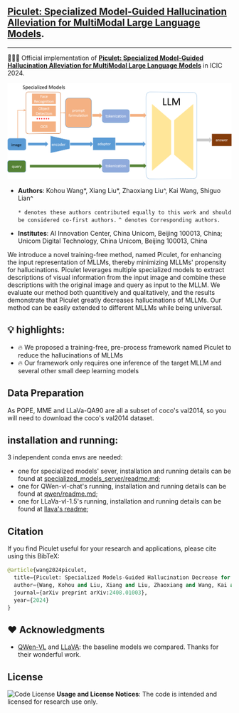 


## [Piculet: Specialized Model-Guided Hallucination Alleviation for MultiModal Large Language Models](https://arxiv.org/pdf/2408.01003).  
---
🚀🚀🚀 Official implementation of **[Piculet: Specialized Model-Guided Hallucination Alleviation for MultiModal Large Language Models](https://arxiv.org/pdf/2408.01003)** in ICIC 2024.

![flowchart-piculet.png](flowchart-piculet.png)

- **Authors**: Kohou Wang*, Xiang Liu*, Zhaoxiang Liu^, Kai Wang, Shiguo Lian\^


  `* denotes these authors contributed equally to this work and should be considered co-first authors.`
  `^ denotes Corresponding authors.`

- **Institutes**: AI Innovation Center, China Unicom, Beijing 100013, China; Unicom Digital Technology, China Unicom, Beijing 100013, China

We introduce a novel training-free method, named Piculet, for enhancing the input representation of MLLMs, thereby minimizing MLLMs' propensity for hallucinations. Piculet leverages multiple specialized models to extract descriptions of visual information from the input image and combine these descriptions with the original image and query as input to the MLLM. We evaluate our method both quantitively and qualitatively, and the results demonstrate that Piculet greatly decreases hallucinations of MLLMs. Our method can be easily extended to different MLLMs while being universal.

## 💡 highlights: 
- 🔥 We proposed a training-free, pre-process framework named Piculet to reduce the hallucinations of MLLMs
- 🔥 Our framework only requires one inference of the target MLLM and several other small deep learning models

## Data Preparation

As POPE, MME and LLaVa-QA90 are all a subset of coco's val2014, so you will need to download the coco's val2014 dataset.


## installation and running:
3 independent conda envs are needed:
- one for specialized models' sever, 
  installation and running details can be found at [specialized_models_server/readme.md](specialized_models_server/readme.md);
- one for QWen-vl-chat's running, installation and running details can be found at [qwen/readme.md](qwen/README.md);
- one for LLaVa-vl-1.5's running, installation and running details can be found at [llava's readme](llava/README.md);
  

## Citation

If you find Piculet useful for your research and applications, please cite using this BibTeX:

```python
@article{wang2024piculet,
  title={Piculet: Specialized Models-Guided Hallucination Decrease for MultiModal Large Language Models},
  author={Wang, Kohou and Liu, Xiang and Liu, Zhaoxiang and Wang, Kai and Lian, Shiguo},
  journal={arXiv preprint arXiv:2408.01003},
  year={2024}
}
```

## ❤️ Acknowledgments
- [QWen-VL](https://github.com/QwenLM/Qwen-VL) and [LLaVA](https://github.com/haotian-liu/LLaVA): the baseline models we compared. Thanks for their wonderful work.


## License
![Code License](https://img.shields.io/badge/Code%20License-Apache_2.0-green.svg) **Usage and License Notices**: The code is intended and licensed for research use only. 